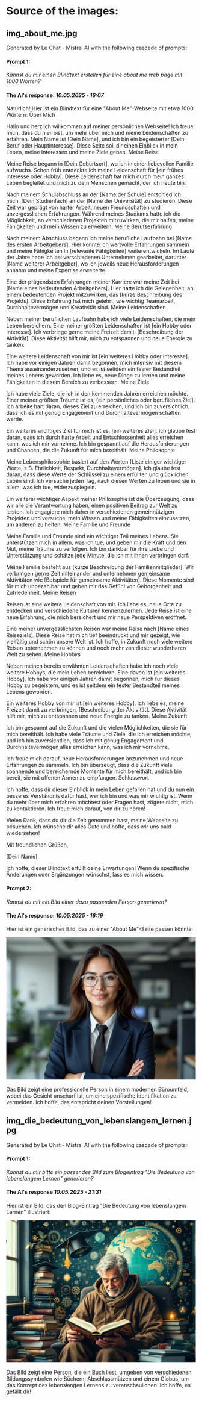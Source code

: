 # Source of the images:

## img_about_me.jpg

Generated by Le Chat - Mistral AI with the following cascade of prompts:

#### Prompt 1:

*Kannst du mir einen Blindtext erstellen für eine about me web page mit 1000 Worten?*

#### The AI's response: *10.05.2025 - 16:07*

Natürlich! Hier ist ein Blindtext für eine "About Me"-Webseite mit etwa 1000 Wörtern:
Über Mich

Hallo und herzlich willkommen auf meiner persönlichen Webseite! Ich freue mich, dass du hier bist, um mehr über mich und meine Leidenschaften zu erfahren. Mein Name ist [Dein Name], und ich bin ein begeisterter [Dein Beruf oder Hauptinteresse]. Diese Seite soll dir einen Einblick in mein Leben, meine Interessen und meine Ziele geben.
Meine Reise

Meine Reise begann in [Dein Geburtsort], wo ich in einer liebevollen Familie aufwuchs. Schon früh entdeckte ich meine Leidenschaft für [ein frühes Interesse oder Hobby]. Diese Leidenschaft hat mich durch mein ganzes Leben begleitet und mich zu dem Menschen gemacht, der ich heute bin.

Nach meinem Schulabschluss an der [Name der Schule] entschied ich mich, [Dein Studienfach] an der [Name der Universität] zu studieren. Diese Zeit war geprägt von harter Arbeit, neuen Freundschaften und unvergesslichen Erfahrungen. Während meines Studiums hatte ich die Möglichkeit, an verschiedenen Projekten mitzuwirken, die mir halfen, meine Fähigkeiten und mein Wissen zu erweitern.
Meine Berufserfahrung

Nach meinem Abschluss begann ich meine berufliche Laufbahn bei [Name des ersten Arbeitgebers]. Hier konnte ich wertvolle Erfahrungen sammeln und meine Fähigkeiten in [relevante Fähigkeiten] weiterentwickeln. Im Laufe der Jahre habe ich bei verschiedenen Unternehmen gearbeitet, darunter [Name weiterer Arbeitgeber], wo ich jeweils neue Herausforderungen annahm und meine Expertise erweiterte.

Eine der prägendsten Erfahrungen meiner Karriere war meine Zeit bei [Name eines bedeutenden Arbeitgebers]. Hier hatte ich die Gelegenheit, an einem bedeutenden Projekt mitzuwirken, das [kurze Beschreibung des Projekts]. Diese Erfahrung hat mich gelehrt, wie wichtig Teamarbeit, Durchhaltevermögen und Kreativität sind.
Meine Leidenschaften

Neben meiner beruflichen Laufbahn habe ich viele Leidenschaften, die mein Leben bereichern. Eine meiner größten Leidenschaften ist [ein Hobby oder Interesse]. Ich verbringe gerne meine Freizeit damit, [Beschreibung der Aktivität]. Diese Aktivität hilft mir, mich zu entspannen und neue Energie zu tanken.

Eine weitere Leidenschaft von mir ist [ein weiteres Hobby oder Interesse]. Ich habe vor einigen Jahren damit begonnen, mich intensiv mit diesem Thema auseinanderzusetzen, und es ist seitdem ein fester Bestandteil meines Lebens geworden. Ich liebe es, neue Dinge zu lernen und meine Fähigkeiten in diesem Bereich zu verbessern.
Meine Ziele

Ich habe viele Ziele, die ich in den kommenden Jahren erreichen möchte. Einer meiner größten Träume ist es, [ein persönliches oder berufliches Ziel]. Ich arbeite hart daran, dieses Ziel zu erreichen, und ich bin zuversichtlich, dass ich es mit genug Engagement und Durchhaltevermögen schaffen werde.

Ein weiteres wichtiges Ziel für mich ist es, [ein weiteres Ziel]. Ich glaube fest daran, dass ich durch harte Arbeit und Entschlossenheit alles erreichen kann, was ich mir vornehme. Ich bin gespannt auf die Herausforderungen und Chancen, die die Zukunft für mich bereithält.
Meine Philosophie

Meine Lebensphilosophie basiert auf den Werten [Liste einiger wichtiger Werte, z.B. Ehrlichkeit, Respekt, Durchhaltevermögen]. Ich glaube fest daran, dass diese Werte der Schlüssel zu einem erfüllten und glücklichen Leben sind. Ich versuche jeden Tag, nach diesen Werten zu leben und sie in allem, was ich tue, widerzuspiegeln.

Ein weiterer wichtiger Aspekt meiner Philosophie ist die Überzeugung, dass wir alle die Verantwortung haben, einen positiven Beitrag zur Welt zu leisten. Ich engagiere mich daher in verschiedenen gemeinnützigen Projekten und versuche, mein Wissen und meine Fähigkeiten einzusetzen, um anderen zu helfen.
Meine Familie und Freunde

Meine Familie und Freunde sind ein wichtiger Teil meines Lebens. Sie unterstützen mich in allem, was ich tue, und geben mir die Kraft und den Mut, meine Träume zu verfolgen. Ich bin dankbar für ihre Liebe und Unterstützung und schätze jede Minute, die ich mit ihnen verbringen darf.

Meine Familie besteht aus [kurze Beschreibung der Familienmitglieder]. Wir verbringen gerne Zeit miteinander und unternehmen gemeinsame Aktivitäten wie [Beispiele für gemeinsame Aktivitäten]. Diese Momente sind für mich unbezahlbar und geben mir das Gefühl von Geborgenheit und Zufriedenheit.
Meine Reisen

Reisen ist eine weitere Leidenschaft von mir. Ich liebe es, neue Orte zu entdecken und verschiedene Kulturen kennenzulernen. Jede Reise ist eine neue Erfahrung, die mich bereichert und mir neue Perspektiven eröffnet.

Eine meiner unvergesslichsten Reisen war meine Reise nach [Name eines Reiseziels]. Diese Reise hat mich tief beeindruckt und mir gezeigt, wie vielfältig und schön unsere Welt ist. Ich hoffe, in Zukunft noch viele weitere Reisen unternehmen zu können und noch mehr von dieser wunderbaren Welt zu sehen.
Meine Hobbys

Neben meinen bereits erwähnten Leidenschaften habe ich noch viele weitere Hobbys, die mein Leben bereichern. Eine davon ist [ein weiteres Hobby]. Ich habe vor einigen Jahren damit begonnen, mich für dieses Hobby zu begeistern, und es ist seitdem ein fester Bestandteil meines Lebens geworden.

Ein weiteres Hobby von mir ist [ein weiteres Hobby]. Ich liebe es, meine Freizeit damit zu verbringen, [Beschreibung der Aktivität]. Diese Aktivität hilft mir, mich zu entspannen und neue Energie zu tanken.
Meine Zukunft

Ich bin gespannt auf die Zukunft und die vielen Möglichkeiten, die sie für mich bereithält. Ich habe viele Träume und Ziele, die ich erreichen möchte, und ich bin zuversichtlich, dass ich mit genug Engagement und Durchhaltevermögen alles erreichen kann, was ich mir vornehme.

Ich freue mich darauf, neue Herausforderungen anzunehmen und neue Erfahrungen zu sammeln. Ich bin überzeugt, dass die Zukunft viele spannende und bereichernde Momente für mich bereithält, und ich bin bereit, sie mit offenen Armen zu empfangen.
Schlusswort

Ich hoffe, dass dir dieser Einblick in mein Leben gefallen hat und du nun ein besseres Verständnis dafür hast, wer ich bin und was mir wichtig ist. Wenn du mehr über mich erfahren möchtest oder Fragen hast, zögere nicht, mich zu kontaktieren. Ich freue mich darauf, von dir zu hören!

Vielen Dank, dass du dir die Zeit genommen hast, meine Webseite zu besuchen. Ich wünsche dir alles Gute und hoffe, dass wir uns bald wiedersehen!

Mit freundlichen Grüßen,

[Dein Name]

Ich hoffe, dieser Blindtext erfüllt deine Erwartungen! Wenn du spezifische Änderungen oder Ergänzungen wünschst, lass es mich wissen.

#### Prompt 2:

*Kannst du mit ein Bild einer dazu passenden Person generieren?*

#### The AI's response: *10.05.2025 - 16:19*

Hier ist ein generisches Bild, das zu einer "About Me"-Seite passen könnte:

![image_about_me](img_about_me.jpg)

Das Bild zeigt eine professionelle Person in einem modernen Büroumfeld, wobei das Gesicht unscharf ist, um eine spezifische Identifikation zu vermeiden. Ich hoffe, das entspricht deinen Vorstellungen!

## img_die_bedeutung_von_lebenslangem_lernen.jpg

Generated by Le Chat - Mistral AI with the following cascade of prompts:

#### Prompt 1:

*Kannst du mir bitte ein passendes Bild zum Blogeintrag "Die Bedeutung von lebenslangem Lernen" generieren?*

#### The AI's response *10.05.2025 - 21:31*

Hier ist ein Bild, das den Blog-Eintrag "Die Bedeutung von lebenslangem Lernen" illustriert:

![image_die_bedeutung_von_lebenslangem_lernen](img_die_bedeutung_von_lebenslangem_lernen.jpg)

Das Bild zeigt eine Person, die ein Buch liest, umgeben von verschiedenen Bildungssymbolen wie Büchern, Abschlussmützen und einem Globus, um das Konzept des lebenslangen Lernens zu veranschaulichen. Ich hoffe, es gefällt dir!

